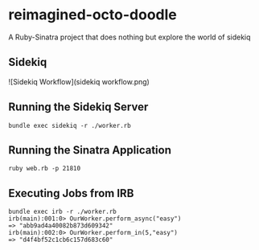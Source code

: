 # reimagined-octo-doodle
A Ruby-Sinatra project that does nothing but explore the world of sidekiq

## Sidekiq
![Sidekiq Workflow](sidekiq workflow.png)

## Running the Sidekiq Server
~~~~
bundle exec sidekiq -r ./worker.rb
~~~~

## Running the Sinatra Application
~~~~
ruby web.rb -p 21810
~~~~

## Executing Jobs from IRB
~~~~
bundle exec irb -r ./worker.rb
irb(main):001:0> OurWorker.perform_async("easy")
=> "abb9ad4a40082b873d609342"
irb(main):002:0> OurWorker.perform_in(5,"easy")
=> "d4f4bf52c1cb6c157d683c60"
~~~~
